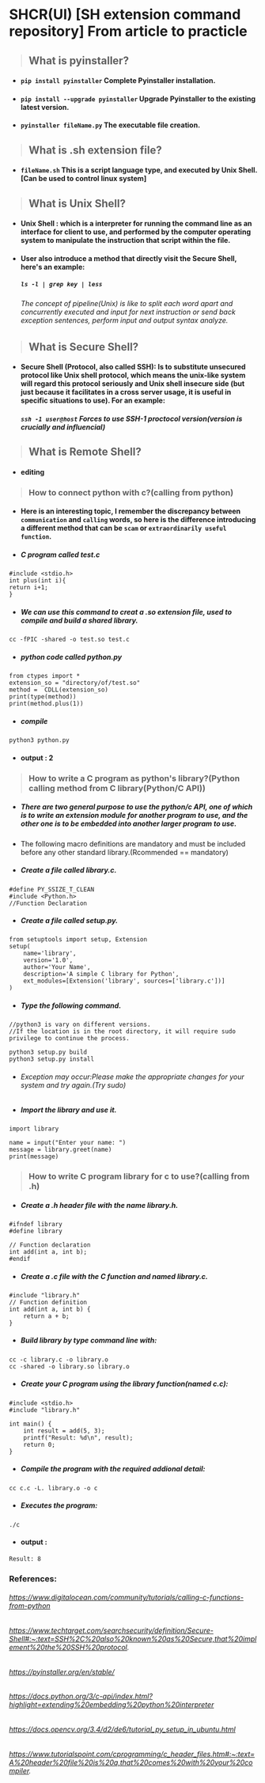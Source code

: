 # SHCR(UI) [SH extension command repository] From article to practicle
> ## What is pyinstaller?
 * #### `pip install pyinstaller` Complete Pyinstaller installation.
 * #### `pip install --upgrade pyinstaller` Upgrade Pyinstaller to the existing latest version.
 * #### `pyinstaller fileName.py` The executable file creation.

> ## What is .sh extension file?  
* #### `fileName.sh` This is a script language type, and executed by Unix Shell. [Can be used to control linux system]
> ## What is Unix Shell? 
* #### Unix Shell : which is a interpreter for running the command line as an interface for client to use, and performed by the computer operating system to manipulate the instruction that script within the file.
* #### User also introduce a method that directly visit the Secure Shell, here's an example:
	##### `ls -l | grep key | less`
	###### The concept of pipeline(Unix) is like to split each word apart and concurrently executed and input for next instruction or send back exception sentences, perform input and output syntax analyze. 
> ## What is Secure Shell? 

* #### Secure Shell (Protocol, also called SSH): Is to substitute unsecured protocol like Unix shell protocol, which means the unix-like system will regard this protocol seriously and Unix shell insecure side (but just because it facilitates in a cross server usage, it is useful in specific situations to use). For an example:
	##### `ssh -1 user@host` Forces to use SSH-1 proctocol version(version is crucially and influencial) 

> ## What is Remote Shell? 
* #### editing
> ### How to connect python with c?(calling from python)
* #### Here is an interesting topic, I remember the discrepancy between `communication` and `calling` words, so here is the difference introducing a different method that can be `scam` or `extraordinarily useful function`.
* ##### C program called test.c
```
#include <stdio.h>
int plus(int i){
return i+1;
}
```
* ##### We can use this command to creat a .so extension file, used to compile and build a shared library.
```
cc -fPIC -shared -o test.so test.c 
```
* ##### python code called python.py
```
from ctypes import *
extension_so = "directory/of/test.so"
method =  CDLL(extension_so)
print(type(method))
print(method.plus(1))
```
* ##### compile
```
python3 python.py
```
* #### output : 2
> ### How to write a C program as python's library?(Python calling method from C library(Python/C API))

* ##### There are two general purpose to use the python/c API, one of which is to write an extension module for another program to use, and the other one is to be embedded into another larger program to use. 
* The following macro definitions are mandatory and must be included before any other standard library.(Rcommended == mandatory)
* ##### Create a file called library.c.
```
#define PY_SSIZE_T_CLEAN
#include <Python.h>
//Function Declaration
```
* ##### Create a file called setup.py.
```
from setuptools import setup, Extension
setup(
    name='library',
    version='1.0',
    author='Your Name',
    description='A simple C library for Python',
    ext_modules=[Extension('library', sources=['library.c'])]
)
```
* ##### Type the following command.
```
//python3 is vary on different versions.
//If the location is in the root directory, it will require sudo privilege to continue the process.

python3 setup.py build
python3 setup.py install
```
* ###### Exception  may occur:Please make the appropriate changes for your system and try again.(Try sudo)
* ##### Import the library and use it.
```
import library

name = input("Enter your name: ")
message = library.greet(name)
print(message)
```

> ### How to write C program library for c to use?(calling from .h)
* ##### Create a .h header file with the name library.h.
```
#ifndef library
#define library

// Function declaration
int add(int a, int b);
#endif
```
* ##### Create a .c file with the C function and named library.c.
```
#include "library.h"
// Function definition
int add(int a, int b) {
    return a + b;
}
```
* ##### Build library by type command line with:
```
cc -c library.c -o library.o
cc -shared -o library.so library.o
```
* ##### Create your C program using the library function(named c.c):
```
#include <stdio.h>
#include "library.h"

int main() {
    int result = add(5, 3);
    printf("Result: %d\n", result);
    return 0;
}
```
* ##### Compile the program with the required addional detail:
```
cc c.c -L. library.o -o c
```
* ##### Executes the program:
```
./c
```
* #### output :
``` 
Result: 8
```


### References:
###### https://www.digitalocean.com/community/tutorials/calling-c-functions-from-python  
###### https://www.techtarget.com/searchsecurity/definition/Secure-Shell#:~:text=SSH%2C%20also%20known%20as%20Secure,that%20implement%20the%20SSH%20protocol.
###### https://pyinstaller.org/en/stable/
###### https://docs.python.org/3/c-api/index.html?highlight=extending%20embedding%20python%20interpreter
###### https://docs.opencv.org/3.4/d2/de6/tutorial_py_setup_in_ubuntu.html
###### https://www.tutorialspoint.com/cprogramming/c_header_files.htm#:~:text=A%20header%20file%20is%20a,that%20comes%20with%20your%20compiler.
